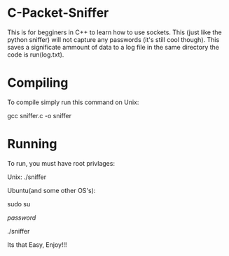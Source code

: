 # C-Packet-Sniffer
This is for begginers in C++ to learn how to use sockets. This (just like the python sniffer) will not capture any passwords (it's still cool though). This saves a significate ammount of data to a log file in the same directory the code is run(log.txt). 

# Compiling
To compile simply run this command on Unix:

gcc sniffer.c -o sniffer

# Running
To run, you must have root privlages:


Unix: ./sniffer

Ubuntu(and some other OS's):


sudo su


*password*


./sniffer


Its that Easy, Enjoy!!!

